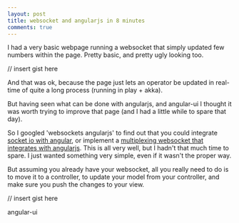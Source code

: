 ```yaml
---
layout: post
title: websocket and angularjs in 8 minutes
comments: true
---
```


I had a very basic webpage running a websocket that simply updated few numbers within the page. Pretty basic, and pretty ugly looking too.

// insert gist here

And that was ok, because the page just lets an operator be updated in real-time of quite a long process (running in play + akka).

But having seen what can be done with angularjs, and angular-ui I thought it was worth trying to improve that page (and I had a little while to spare that day).

So I googled 'websockets angularjs' to find out that you could integrate [socket io with angular](http://www.html5rocks.com/en/tutorials/frameworks/angular-websockets/), or implement a [multiplexing websocket that integrates with angularjs](http://clintberry.com/2013/angular-js-websocket-service/). This is all very well, but I hadn't that much time to spare. I just wanted something very simple, even if it wasn't the proper way.

But assuming you already have your websocket, all you really need to do is to move it to a controller, to update your model from your controller, and make sure you push the changes to your view.

// insert gist here

angular-ui


